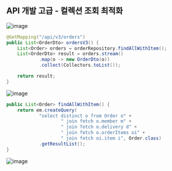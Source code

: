 ## **API 개발 고급 - 컬렉션 조회 최적화**

![image](https://user-images.githubusercontent.com/79301439/179360085-c1851b30-0eab-44ad-b036-6768fee0b334.png)

```java
@GetMapping("/api/v3/orders")
public List<OrderDto> ordersV3() {
    List<Order> orders = orderRepository.findAllWithItem();
    List<OrderDto> result = orders.stream()
            .map(o -> new OrderDto(o))
            .collect(Collectors.toList());

    return result;
}
```

![image](https://user-images.githubusercontent.com/79301439/179360114-721be55e-e6ef-4d66-bc20-09e258190061.png)

```java
public List<Order> findAllWithItem() {
    return em.createQuery(
            "select distinct o from Order o" +
                    " join fetch o.member m" +
                    " join fetch o.delivery d" +
                    " join fetch o.orderItems oi" +
                    " join fetch oi.item i", Order.class)
            .getResultList();
}
```

![image](https://user-images.githubusercontent.com/79301439/179360148-6ed475bf-4661-4cb4-9327-00694a1e1b54.png)
